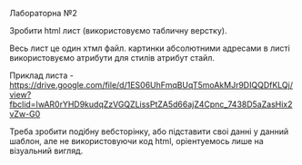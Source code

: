 Лабораторна №2

Зробити html лист (використовуємо табличну верстку).

Весь лист це один хтмл файл. картинки абсолютними адресами в листі використовуємо атрибути для стилів атрибут стайл.

Приклад листа - https://drive.google.com/file/d/1ES06UhFmqBUqT5moAkMJr9DIQQDfKLQj/view?fbclid=IwAR0rYHD9kudqZzVGQZLissPtZA5d66ajZ4Cpnc_7438D5aZasHix2vZw-G0

Треба зробити подібну вебсторінку, або підставити своі данні у данний шаблон, але не використовуючи код html, оріентуемось лише на візуальний вигляд.
